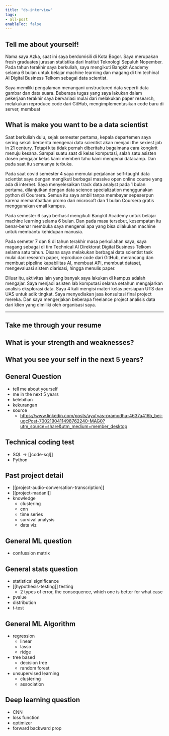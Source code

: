 ```yaml
---
title: "ds-interview"
tags:
- all-post
enableToc: false
---
```


## Tell me about yourself!

Nama saya Azka, saat ini saya berdomisili di Kota Bogor. Saya merupakan fresh graduates jurusan statistika dari Institut Teknologi Sepuluh Nopember. Pada tahun terakhir saya berkuliah, saya mengikuti Bangkit Academy selama 6 bulan untuk belajar machine learning dan magang di tim techinal AI Digital Business Telkom sebagai data scientist. 

Saya memiliki pengalaman menangani unstructured data seperti data gambar dan data suara. Beberapa tugas yang saya lakukan dalam pekerjaan terakhir saya bervariasi mulai dari melakukan paper research, melakukan reproduce code dari GitHub, mengimplementasikan code baru di server, membuat  


## What is make you want to be a data scientist

Saat berkuliah dulu, sejak semester pertama, kepala departemen saya sering sekali bercerita mengenai data scientist akan menjadi the sexiest job in 21 century. Tetapi kita tidak pernah diberitahu bagaimana cara kongkrit menuju kesana. Sampai suatu saat di kelas komputasi, salah satu asisten dosen pengajar kelas kami memberi tahu kami mengenai datacamp. Dan pada saat itu semuanya terbuka.

Pada saat covid semester 4 saya memulai perjalanan self-taught data scientist saya dengan mengikuti berbagai massive open online course yang ada di internet. Saya menyelesaikan track data analyst pada 1 bulan pertama, dilanjutkan dengan data science specialization menggunakan python di Coursera. Semua itu saya ambil tanpa membayar sepeserpun karena memanfaatkan promo dari microsoft dan 1 bulan Coursera gratis menggunakan email kampus.

Pada semester 6 saya berhasil mengikuti Bangkit Academy untuk belajar machine learning selama 6 bulan. Dan pada masa tersebut, kesempatan itu benar-benar membuka saya mengenai apa yang bisa dilakukan machine untuk membantu kehidupan manusia. 

Pada semeter 7 dan 8 di tahun terakhir masa perkuliahan saya, saya magang sebagai di tim Technical AI Direktorat Digital Business Telkom selama satu tahun. Disana saya melakukan berbagai data scientist task mulai dari research paper, reproduce code dari GitHub, merancang dan membuat pipeline kapabilitas AI, membuat API, membuat dataset, mengevaluasi sistem diarisasi, hingga menulis paper. 

Diluar itu, aktivitas lain yang banyak saya lakukan di kampus adalah mengajar. Saya menjadi asisten lab komputasi selama setahun mengajarkan analisis eksplorasi data. Saya 4 kali mengisi materi kelas persiapan UTS dan UAS untuk adik tingkat. Saya menyediakan jasa konsultasi final project mereka. Dan saya mengerjakan beberapa freelance project analisis data dari klien yang dimiliki oleh organisasi saya.

---




## Take me through your resume

## What is your strength and weaknesses?

## What you see your self in the next 5 years?

## General Question

- tell me about yourself
- me in the next 5 years
- kelebihan
- kekurangan
- source
	- https://www.linkedin.com/posts/ayutyas-pramodha-4637a416b_bei-ugcPost-7002190411498762240-MAG0?utm_source=share&utm_medium=member_desktop


##  Technical coding test
- SQL -> [[code-sql]]
- Python

## Past project detail
- [[project-audio-conversation-transcription]]
- [[project-madani]]
- knowledge
	- clustering
	- cnn
	- time series
	- survival analysis
	- data viz

## General ML question
- confussion matrix

## General stats question
- statistical significance
- [[hypothesis-testing]] testing
	- 2 types of error, the consequence, which one is better for what case
- pvalue
- distribution
- t-test


## General ML Algorithm
- regression
	- linear
	- lasso
	- ridge
- tree based
	- decision tree
	- random forest
- unsupervised learning
	- clustering
	- association


## Deep learning question 
- CNN
- loss function
- optimizer
- forward backward prop
